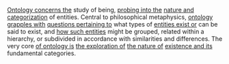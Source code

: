 
[Ontology concerns the](1/1/1/.Ontology) study of being, [probing into the](3/2/1/1/1/.Investigating) [nature and categorization](1/1/3/3/2/2/2/.Categorization) of entities. Central to philosophical metaphysics, [ontology grapples with](1/1/1/.Ontology) [questions pertaining to](1/2/1/2/2/1/3/2/.Metaphysical%20Queries) what types of [entities exist or](2/2/3/2/3/1/.Reality%20and%20Existence) can be said to exist, and [how such entities](1/1/_Intrinsic-Extrinsic) might be grouped, related within a hierarchy, or subdivided in accordance with similarities and differences. The very core [of ontology is](1/1/1/.Ontology) [the exploration of](1/2/1/1/2/3/3/.Exploration) [the nature of](1/2/1/1/1/2/3/3/.Dual%20Nature) [existence and its](3/3/1/3/2/1/_Existence-Meaninglessness) fundamental categories.

